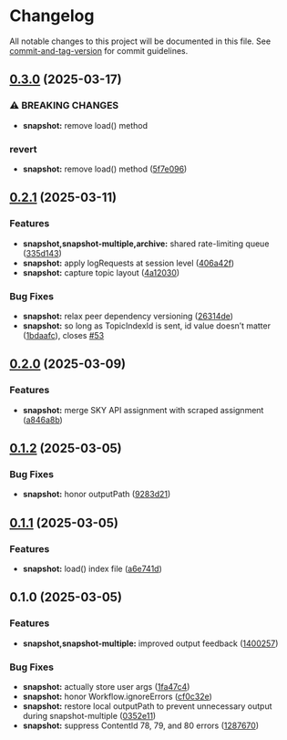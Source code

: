 # Changelog

All notable changes to this project will be documented in this file. See [commit-and-tag-version](https://github.com/absolute-version/commit-and-tag-version) for commit guidelines.

## [0.3.0](https://github.com/groton-school/myschoolapp-reporting/compare/snapshot/0.2.1...snapshot/0.3.0) (2025-03-17)


### ⚠ BREAKING CHANGES

* **snapshot:** remove load() method

### revert

* **snapshot:** remove load() method ([5f7e096](https://github.com/groton-school/myschoolapp-reporting/commit/5f7e096f72e8aab2aec756c42120bd08dc7abd70))

## [0.2.1](https://github.com/groton-school/myschoolapp-reporting/compare/snapshot/0.2.0...snapshot/0.2.1) (2025-03-11)


### Features

* **snapshot,snapshot-multiple,archive:** shared rate-limiting queue ([335d143](https://github.com/groton-school/myschoolapp-reporting/commit/335d143b8a22fcd28964c30a09bd821dc544cdf7))
* **snapshot:** apply logRequests at session level ([406a42f](https://github.com/groton-school/myschoolapp-reporting/commit/406a42f329087cd7185d46561423a7e6c7437c2c))
* **snapshot:** capture topic layout ([4a12030](https://github.com/groton-school/myschoolapp-reporting/commit/4a120301f0ab8262eb0d7f608c1a68319ca28cae))


### Bug Fixes

* **snapshot:** relax peer dependency versioning ([26314de](https://github.com/groton-school/myschoolapp-reporting/commit/26314de624e6c2cc7a27325678e56a8cc737b509))
* **snapshot:** so long as TopicIndexId is sent, id value doesn’t matter ([1bdaafc](https://github.com/groton-school/myschoolapp-reporting/commit/1bdaafc48af2f9fd40905eeef31f60bbd6641c4c)), closes [#53](https://github.com/groton-school/myschoolapp-reporting/issues/53)

## [0.2.0](https://github.com/battis/myschoolapp-reporting/compare/snapshot/0.1.2...snapshot/0.2.0) (2025-03-09)


### Features

* **snapshot:** merge SKY API assignment with scraped assignment ([a846a8b](https://github.com/battis/myschoolapp-reporting/commit/a846a8b2aae5b563acf818d722613638658043b6))

## [0.1.2](https://github.com/battis/myschoolapp-reporting/compare/snapshot/0.1.1...snapshot/0.1.2) (2025-03-05)


### Bug Fixes

* **snapshot:** honor outputPath ([9283d21](https://github.com/battis/myschoolapp-reporting/commit/9283d218bc90363956b154f28e15fd591daf152b))

## [0.1.1](https://github.com/battis/myschoolapp-reporting/compare/snapshot/0.1.0...snapshot/0.1.1) (2025-03-05)


### Features

* **snapshot:** load() index file ([a6e741d](https://github.com/battis/myschoolapp-reporting/commit/a6e741d3d72b6a7da6780a8e95e818f66ba3a36c))

## 0.1.0 (2025-03-05)


### Features

* **snapshot,snapshot-multiple:** improved output feedback ([1400257](https://github.com/battis/myschoolapp-reporting/commit/1400257e0151edfcf1dfea6c13822672e3dee49b))


### Bug Fixes

* **snapshot:** actually store user args ([1fa47c4](https://github.com/battis/myschoolapp-reporting/commit/1fa47c4d69a0dcb737b4f29d1a6ec2e4bb4800e3))
* **snapshot:** honor Workflow.ignoreErrors ([cf0c32e](https://github.com/battis/myschoolapp-reporting/commit/cf0c32efd890ad0258c62038b4714cbe2a4ea90c))
* **snapshot:** restore local outputPath to prevent unnecessary output during snapshot-multiple ([0352e11](https://github.com/battis/myschoolapp-reporting/commit/0352e11dd2cde6719a3716651823056bea5891eb))
* **snapshot:** suppress ContentId 78, 79, and 80 errors ([1287670](https://github.com/battis/myschoolapp-reporting/commit/1287670a978ecf6650d596939e746e216350f865))
